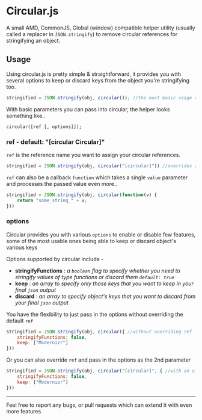 # Circular.js

A small AMD, CommonJS, Global (window) compatible helper utility (usually called a replacer in `JSON.stringify`) to remove circular references for stringifying an object.

## Usage

Using circular.js is pretty simple & straightforward, it provides you with several options to keep or discard keys from the object you're stringifying too.

```javascript
stringified = JSON.stringify(obj, circular()); //the most basic usage option without any options or refs

```

With basic parameters you can pass into circular, the helper looks something like..
```
circular([ref [, options]]);
```

### ref - default: "[circular Circular]"

`ref` is the reference name you want to assign your circular references.

```javascript
stringified = JSON.stringify(obj, circular("[circular]")) //overrides [circular Circular] to [circular]
```
`ref` can also be a callback `function` which takes a single `value` parameter and processes the passed value even more..

```javascript
stringified = JSON.stringify(obj, circular(function(v) {
    return "some_string_" + v;
}))
```

### options

Circular provides you with various `options` to enable or disable few features, some of the most usable ones being able to keep or discard object's various keys

Options supported by circular include -

- **stringifyFunctions** : *a `boolean` flag to specify whether you need to stringify values of type functions or discard them `default: true`*
- **keep** : *an array to specify only those keys that you want to keep in your final `json` output*
- **discard** : *an array to specify object's keys that you want to discard from your final `json` output*

You have the flexibility to just pass in the options without overriding the default `ref`
```javascript
stringified = JSON.stringify(obj, circular({ //without overriding ref
    stringifyFunctions: false,
    keep: ["Modernizr"]
}))
```

Or you can also override `ref` and pass in the options as the 2nd parameter
```javascript
stringified = JSON.stringify(obj, circular("[circular]", { //with an alternative reference name
    stringifyFunctions: false,
    keep: ["Modernizr"]
}))
```

---
Feel free to report any bugs, or pull requests which can extend it with even more features

